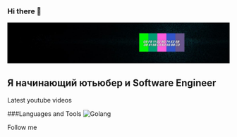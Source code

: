 ### Hi there 👋

[![Header](https://github.com/ArtemCyou/artemcyou/blob/main/assets/photo_2021-12-11_16-29-23.jpg)](https://www.youtube.com/channel/UCiW9dLm9pLTQrO1Y7hA9OLA/videos)

## Я начинающий ютьюбер и Software Engineer

Latest youtube videos

###Languages and Tools
![Golang](https://img.shields.io/badge/-Golang-06ADC8?style=for-the-badge&logo=goland)

Follow me
